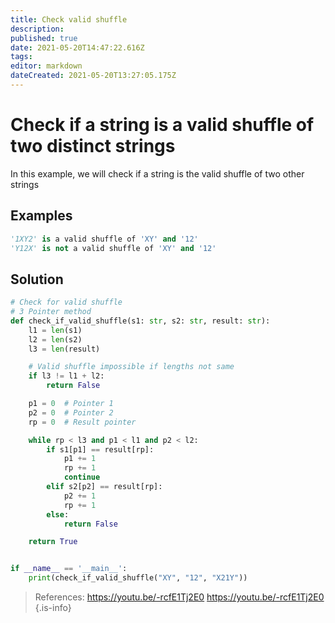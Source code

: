 ```yaml
---
title: Check valid shuffle
description: 
published: true
date: 2021-05-20T14:47:22.616Z
tags: 
editor: markdown
dateCreated: 2021-05-20T13:27:05.175Z
---
```


# Check if a string is a valid shuffle of two distinct strings
In this example, we will check if a string is the valid shuffle of two other strings

## Examples
```python
'1XY2' is a valid shuffle of 'XY' and '12'
'Y12X' is not a valid shuffle of 'XY' and '12'
```

## Solution
```python
# Check for valid shuffle
# 3 Pointer method
def check_if_valid_shuffle(s1: str, s2: str, result: str):
    l1 = len(s1)
    l2 = len(s2)
    l3 = len(result)

    # Valid shuffle impossible if lengths not same
    if l3 != l1 + l2:
        return False

    p1 = 0  # Pointer 1
    p2 = 0  # Pointer 2
    rp = 0  # Result pointer

    while rp < l3 and p1 < l1 and p2 < l2:
        if s1[p1] == result[rp]:
            p1 += 1
            rp += 1
            continue
        elif s2[p2] == result[rp]:
            p2 += 1
            rp += 1
        else:
            return False

    return True


if __name__ == '__main__':
    print(check_if_valid_shuffle("XY", "12", "X21Y"))

```

> References: 
https://youtu.be/-rcfE1Tj2E0
https://youtu.be/-rcfE1Tj2E0
{.is-info}

